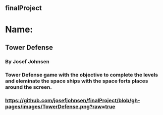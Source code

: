 ## finalProject

# Name:

## Tower Defense

### By Josef Johnsen 

### Tower Defense game with the objective to complete the levels and eleminate the space ships with the space forts places around the screen.

### https://github.com/josefjohnsen/finalProject/blob/gh-pages/images/TowerDefense.png?raw=true
